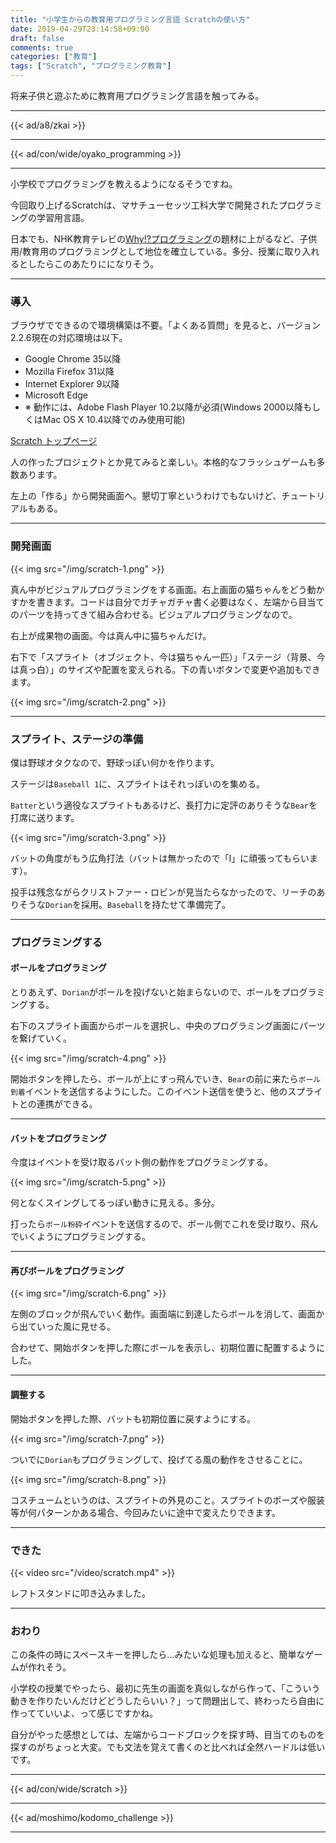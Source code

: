 ```yaml
---
title: "小学生からの教育用プログラミング言語 Scratchの使い方"
date: 2019-04-29T23:14:58+09:00
draft: false
comments: true
categories: ["教育"]
tags: ["Scratch", "プログラミング教育"]
---
```


将来子供と遊ぶために教育用プログラミング言語を触ってみる。

<!--more-->

---

{{< ad/a8/zkai >}}

---

{{< ad/con/wide/oyako_programming >}}

---

小学校でプログラミングを教えるようになるそうですね。

今回取り上げるScratchは、マサチューセッツ工科大学で開発されたプログラミングの学習用言語。

日本でも、NHK教育テレビの[Why!?プログラミング](http://www.nhk.or.jp/sougou/programming/)の題材に上がるなど、子供用/教育用のプログラミングとして地位を確立している。多分、授業に取り入れるとしたらこのあたりにになりそう。

---

### 導入

ブラウザでできるので環境構築は不要。「よくある質問」を見ると、バージョン2.2.6現在の対応環境は以下。

- Google Chrome 35以降
- Mozilla Firefox 31以降
- Internet Explorer 9以降
- Microsoft Edge
- ※ 動作には、Adobe Flash Player 10.2以降が必須(Windows 2000以降もしくはMac OS X 10.4以降でのみ使用可能)

[Scratch トップページ](https://scratch.mit.edu/)

人の作ったプロジェクトとか見てみると楽しい。本格的なフラッシュゲームも多数あります。

左上の「作る」から開発画面へ。懇切丁寧というわけでもないけど、チュートリアルもある。

---

### 開発画面

{{< img src="/img/scratch-1.png" >}}

真ん中がビジュアルプログラミングをする画面。右上画面の猫ちゃんをどう動かすかを書きます。コードは自分でガチャガチャ書く必要はなく、左端から目当てのパーツを持ってきて組み合わせる。ビジュアルプログラミングなので。

右上が成果物の画面。今は真ん中に猫ちゃんだけ。

右下で「スプライト（オブジェクト、今は猫ちゃん一匹）」「ステージ（背景、今は真っ白）」のサイズや配置を変えられる。下の青いボタンで変更や追加もできます。

{{< img src="/img/scratch-2.png" >}}

---

### スプライト、ステージの準備

僕は野球オタクなので、野球っぽい何かを作ります。

ステージは`Baseball 1`に、スプライトはそれっぽいのを集める。

`Batter`という適役なスプライトもあるけど、長打力に定評のありそうな`Bear`を打席に送ります。

{{< img src="/img/scratch-3.png" >}}

バットの角度がもう広角打法（バットは無かったので「I」に頑張ってもらいます）。

投手は残念ながらクリストファー・ロビンが見当たらなかったので、リーチのありそうな`Dorian`を採用。`Baseball`を持たせて準備完了。

---

### プログラミングする

#### ボールをプログラミング

とりあえず、`Dorian`がボールを投げないと始まらないので、ボールをプログラミングする。

右下のスプライト画面からボールを選択し、中央のプログラミング画面にパーツを繋げていく。

{{< img src="/img/scratch-4.png" >}}

開始ボタンを押したら、ボールが上にすっ飛んでいき、`Bear`の前に来たら`ボール到着`イベントを送信するようにした。このイベント送信を使うと、他のスプライトとの連携ができる。

---

#### バットをプログラミング

今度はイベントを受け取るバット側の動作をプログラミングする。

{{< img src="/img/scratch-5.png" >}}

何となくスイングしてるっぽい動きに見える。多分。

打ったら`ボール粉砕`イベントを送信するので、ボール側でこれを受け取り、飛んでいくようにプログラミングする。

---

#### 再びボールをプログラミング

{{< img src="/img/scratch-6.png" >}}

左側のブロックが飛んでいく動作。画面端に到達したらボールを消して、画面から出ていった風に見せる。

合わせて、開始ボタンを押した際にボールを表示し、初期位置に配置するようにした。

---

#### 調整する

開始ボタンを押した際、バットも初期位置に戻すようにする。

{{< img src="/img/scratch-7.png" >}}

ついでに`Dorian`もプログラミングして、投げてる風の動作をさせることに。

{{< img src="/img/scratch-8.png" >}}

コスチュームというのは、スプライトの外見のこと。スプライトのポーズや服装等が何パターンかある場合、今回みたいに途中で変えたりできます。

---

### できた

{{< video src="/video/scratch.mp4" >}}

レフトスタンドに叩き込みました。

---

### おわり

この条件の時にスペースキーを押したら…みたいな処理も加えると、簡単なゲームが作れそう。

小学校の授業でやったら、最初に先生の画面を真似しながら作って、「こういう動きを作りたいんだけどどうしたらいい？」って問題出して、終わったら自由に作ってていいよ、って感じですかね。

自分がやった感想としては、左端からコードブロックを探す時、目当てのものを探すのがちょっと大変。でも文法を覚えて書くのと比べれば全然ハードルは低いです。

---

{{< ad/con/wide/scratch >}}

---

{{< ad/moshimo/kodomo_challenge >}}

---
